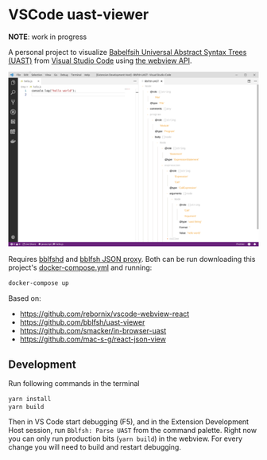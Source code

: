 # VSCode uast-viewer

**NOTE**: work in progress

A personal project to visualize [Babelfsih Universal Abstract Syntax Trees (UAST)](https://doc.bblf.sh/) from [Visual Studio Code](https://code.visualstudio.com/) using [the webview API](https://code.visualstudio.com/docs/extensions/webview).

![screenshot](./doc/screenshot.png)

Requires [bblfshd](https://github.com/bblfsh/bblfshd) and [bblfsh JSON proxy](https://github.com/carlosms/bblfsh-json-proxy). Both can be run downloading this project's [docker-compose.yml](./docker-compose.yml) and running:

```bash
docker-compose up
```

Based on:
- https://github.com/rebornix/vscode-webview-react
- https://github.com/bblfsh/uast-viewer
- https://github.com/smacker/in-browser-uast
- https://github.com/mac-s-g/react-json-view

## Development

Run following commands in the terminal

```shell
yarn install
yarn build
```

Then in VS Code  start debugging (F5), and in the Extension Development Host session, run `Bblfsh: Parse UAST` from the command palette.
Right now you can only run production bits (`yarn build`) in the webview. For every change you will need to build and restart debugging.

